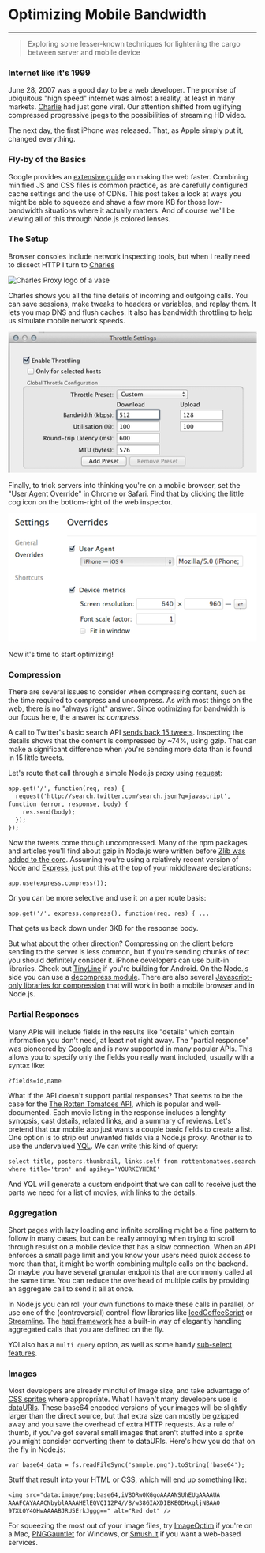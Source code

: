 # Optimizing Mobile Bandwidth

---

> Exploring some lesser-known techniques for lightening the cargo between server and mobile device

### Internet like it's 1999
June 28, 2007 was a good day to be a web developer. The promise of ubiquitous "high speed" internet was almost a reality, at least in many markets. [Charlie](http://www.youtube.com/watch?v=_OBlgSz8sSM) had just gone viral. Our attention shifted from uglifying compressed progressive jpegs to the possibilities of streaming HD video.

The next day, the first iPhone was released. That, as Apple simply put it, changed everything.

### Fly-by of the Basics
Google provides an [extensive guide](https://developers.google.com/speed/) on making the web faster. Combining minified JS and CSS files is common practice, as are carefully configured cache settings and the use of CDNs. This post takes a look at ways you might be able to squeeze and shave a few more KB for those low-bandwidth situations where it actually matters. And of course we'll be viewing all of this through Node.js colored lenses.

### The Setup
Browser consoles include network inspecting tools, but when I really need to dissect HTTP I turn to [Charles](http://www.charlesproxy.com/)

![Charles Proxy logo of a vase](http://www.charlesproxy.com/static/img/charles_hdr.png)

Charles shows you all the fine details of incoming and outgoing calls. You can save sessions, make tweaks to headers or variables, and replay them. It lets you map DNS and flush caches. It also has bandwidth throttling to help us simulate mobile network speeds.

![Charles bandwidth settings at 512 kbps](img/charles-throttle.png)

Finally, to trick servers into thinking you're on a mobile browser, set the "User Agent Override" in Chrome or Safari. Find that by clicking the little cog icon on the bottom-right of the web inspector.

![Browser web inspector settings to fake iPhone](img/fake-user-agent.png)

Now it's time to start optimizing!

### Compression
There are several issues to consider when compressing content, such as the time required to compress and uncompress. As with most things on the web, there is no "always right" answer. Since optimizing for bandwidth is our focus here, the answer is: _compress_.

A call to Twitter's basic search API [sends back 15 tweets](https://search.twitter.com/search.json?q=javascript). Inspecting the details shows that the content is compressed by ~74%, using gzip. That can make a significant difference when you're sending more data than is found in 15 little tweets.

Let's route that call through a simple Node.js proxy using [request](https://github.com/mikeal/request):

    app.get('/', function(req, res) {
      request('http://search.twitter.com/search.json?q=javascript', function (error, response, body) {
        res.send(body);
      });
    });

Now the tweets come though uncompressed. Many of the npm packages and articles you'll find about gzip in Node.js were written before [Zlib was added to the core](http://nodejs.org/api/zlib.html). Assuming you're using a relatively recent version of Node and [Express](http://expressjs.com), just put this at the top of your middleware declarations:

    app.use(express.compress());

Or you can be more selective and use it on a per route basis:

    app.get('/', express.compress(), function(req, res) { ...

That gets us back down under 3KB for the response body.

But what about the other direction? Compressing on the client before sending to the server is less common, but if you're sending chunks of text you should definitely consider it. iPhone developers can use built-in libraries. Check out [TinyLine](http://www.tinyline.com/utils/index.html) if you're building for Android. On the Node.js side you can use a [decompress module](https://npmjs.org/package/express-decompress). There are also several [Javascript-only libraries for compression](https://github.com/cscott/compressjs) that will work in both a mobile browser and in Node.js.

### Partial Responses
Many APIs will include fields in the results like "details" which contain information you don't need, at least not right away. The "partial response" was pioneered by Google and is now supported in many popular APIs. This allows you to specify only the fields you really want included, usually with a syntax like:

    ?fields=id,name

What if the API doesn't support partial responses? That seems to be the case for the [The Rotten Tomatoes API](http://developer.rottentomatoes.com/iodocs), which is popular and well-documented. Each movie listing in the response includes a lenghty synopsis, cast details, related links, and a summary of reviews. Let's pretend that our mobile app just wants a couple basic fields to create a list. One option is to strip out unwanted fields via a Node.js proxy. Another is to use the undervalued [YQL](http://developer.yahoo.com/yql/). We can write this kind of query:

    select title, posters.thumbnail, links.self from rottentomatoes.search where title='tron' and apikey='YOURKEYHERE'

And YQL will generate a custom endpoint that we can call to receive just the parts we need for a list of movies, with links to the details.

### Aggregation
Short pages with lazy loading and infinite scrolling might be a fine pattern to follow in many cases, but can be really annoying when trying to scroll through resulst on a mobile device that has a slow connection. When an API enforces a small page limit and you know your users need quick access to more than that, it might be worth combining multple calls on the backend. Or maybe you have several granular endpoints that are commonly called at the same time. You can reduce the overhead of multiple calls by providing an aggregate call to send it all at once.

In Node.js you can roll your own functions to make these calls in parallel, or use one of the (controversial) control-flow libraries like [IcedCoffeeScript](http://maxtaco.github.io/coffee-script/) or [Streamline](https://github.com/Sage/streamlinejs). The [hapi framework](http://walmartlabs.github.io/hapi/) has a built-in way of elegantly handling aggregated calls that you are defined on the fly.

YQl also has a `multi query` option, as well as some handy [sub-select features](http://developer.yahoo.com/yql/guide/joins.html).

### Images
Most developers are already mindful of image size, and take advantage of [CSS sprites](https://github.com/richardbutler/node-spritesheet) where appropriate. What I haven't many developers use is [dataURIs](https://en.wikipedia.org/wiki/Data_URI_scheme). These base64 encoded versions of your images will be slightly larger than the direct source, but that extra size can mostly be gzipped away and you save the overhead of extra HTTP requests. As a rule of thumb, if you've got several small images that aren't stuffed into a sprite you might consider converting them to dataURIs. Here's how you do that on the fly in Node.js:

    var base64_data = fs.readFileSync('sample.png').toString('base64');

Stuff that result into your HTML or CSS, which will end up something like:

    <img src="data:image/png;base64,iVBORw0KGgoAAAANSUhEUgAAAAUA
    AAAFCAYAAACNbyblAAAAHElEQVQI12P4//8/w38GIAXDIBKE0DHxgljNBAAO
    9TXL0Y4OHwAAAABJRU5ErkJggg==" alt="Red dot" />

For squeezing the most out of your image files, try [ImageOptim](http://imageoptim.com/) if you're on a Mac, [PNGGauntlet](http://pnggauntlet.com/) for Windows, or [Smush.it](http://www.smushit.com/ysmush.it/) if you want a web-based services.


